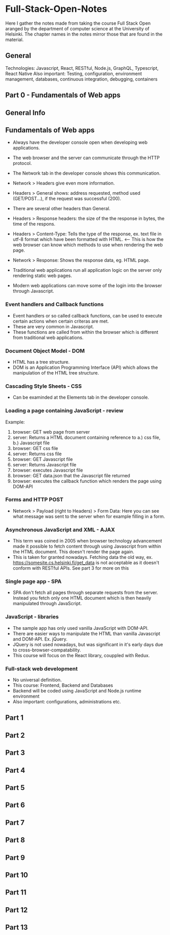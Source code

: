 # Full-Stack-Open-Notes
Here I gather the notes made from taking the course Full Stack Open aranged by the department of computer science at the University of Helsinki. The chapter names in the notes mirror those that are found in the material.

## General
Technologies: Javascript, React, RESTful, Node.js, GraphQL, Typescript, React Native
Also important: Testing, configuration, environment management, databases, continuous integration, debugging, containers

## Part 0 - Fundamentals of Web apps

## General Info

## Fundamentals of Web apps
- Always have the developer console open when developing web applications.
- The web browser and the server can communicate through the HTTP protocol.
- The Network tab in the developer console shows this communication.
- Network > Headers give even more information.
- Headers > General shows: address requested, method used (GET/POST...), if the request was successful (200).
- There are several other headers than General.
- Headers > Response headers: the size of the the response in bytes, the time of the respons.
- Headers > Content-Type: Tells the type of the response, ex. text file in utf-8 format which have been formatted with HTML. <-- This is how the web browser can know which methods to use when rendering the web page.
- Network > Response: Shows the response data, eg. HTML page.

- Traditional web applications run all application logic on the server only rendering static web pages.
- Modern web applications can move some of the login into the browser through Javascript.

### Event handlers and Callback functions
- Event handlers or so called callback functions, can be used to execute certain actions when certain criteras are met.
- These are very common in Javascript.
- These functions are called from within the browser which is different from traditional web applications.

### Document Object Model - DOM
- HTML has a tree structure.
- DOM is an Application Programming Interface (API) which allows the manipulation of the HTML tree structure.

### Cascading Style Sheets - CSS
- Can be examinded at the Elements tab in the developer console.

### Loading a page containing JavaScript - review
Example: 
1. browser: GET web page from server
2. server: Returns a HTML document containing reference to a.) css file, b.) Javascript file
3. browser: GET css file
4. server: Returns css file
5. browser: GET Javascript file
6. server: Returns Javascript file
7. browser: executes Javascript file
8. browser: GET data.json that the Javascript file returned
9. browser: executes the callback function which renders the page using DOM-API

### Forms and HTTP POST
- Network > Payload (right to Headers) > Form Data: Here you can see what message was sent to the server when for example filling in a form.

### Asynchronous JavaScript and XML - AJAX
- This term was coined in 2005 when browser technology advancement made it possible to fetch content through using Javascript from within the HTML document. This doesn't render the page again.
- This is taken for granted nowadays. Fetching data the old way, ex. https://somesite.cs.helsinki.fi/get_data is not acceptable as it doesn't conform with RESTful APIs. See part 3 for more on this

### Single page app - SPA
- SPA don't fetch all pages through separate requests from the server. Instead you fetch only one HTML document which is then heavily manipulated through JavaScript.

### JavaScript - libraries
- The sample app has only used vanilla JavaScript with DOM-API.
- There are easier ways to manipulate the HTML than vanilla Javascript and DOM-API. Ex. jQuery.
- JQuery is not used nowadays, but was significant in it's early days due to cross-browser-compatability.
- This course will focus on the React library, couppled with Redux.

### Full-stack web development
- No universal definition.
- This course: Frontend, Backend and Databases
- Backend will be coded using JavaScript and Node.js runtime environment
- Also important: configurations, administrations etc.

## Part 1

## Part 2

## Part 3

## Part 4

## Part 5

## Part 6

## Part 7

## Part 8

## Part 9

## Part 10

## Part 11

## Part 12

## Part 13
